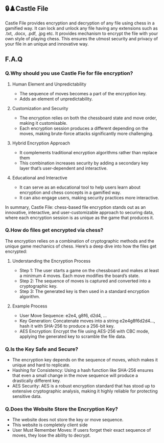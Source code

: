 ## 🔒♟️Castle File
Castle File provides encryption and decryption of any file using chess in a gamified way. It can lock and unlock any file having any extensions such as .txt, .docx, .pdf, .jpg etc. It provides mechanism to encrypt the file with your own style of playing chess. This ensures the utmost security and privacy of your file in an unique and innovative way.

## F.A.Q

### Q.Why should you use Castle Fie for file encryption?

1. Human Element and Unpredictability
	- The sequence of moves becomes a part of the encryption key.
	- Adds an element of unpredictability.

2. Customization and Security
	- The encryption relies on both the chessboard state and move order, making it customisable.
	- Each encryption session produces a different depending on the moves, making brute-force attacks significantly more challenging.

3. Hybrid Encryption Approach
	- It complements traditional encryption algorithms rather than replace them
	- This combination increases security by adding a secondary key layer that’s user-dependent and interactive.

4. Educational and Interactive
	- It can serve as an educational tool to help users learn about encryption and chess concepts in a gamified way. 
	- It can also engage users, making security practices more interactive.

In summary, Castle File: chess-based file encryption stands out as an innovative, interactive, and user-customizable approach to securing data, where each encryption session is as unique as the game that produces it.

### Q.How do files get encrypted via chess?

The encryption relies on a combination of cryptographic methods and the unique game mechanics of chess. Here’s a deep dive into how the files get encrypted:

1. Understanding the Encryption Process
	- Step 1: The user starts a game on the chessboard and makes at least a minimum 4 moves. Each move modifies the board’s state.
	- Step 2: The sequence of moves is captured and converted into a cryptographic key.
	- Step 3: The generated key is then used in a standard encryption algorithm.

2. Example Process
	- User Move Sequence: e2e4, g8f6, d2d4, ...
	- Key Generation: Concatenate moves into a string e2e4g8f6d2d4..., hash it with SHA-256 to produce a 256-bit key.
	- AES Encryption: Encrypt the file using AES-256 with CBC mode, applying the generated key to scramble the file data.

### Q.Is the Key Safe and Secure? 

- The encryption key depends on the sequence of moves, which makes it unique and hard to replicate.
- Hashing for Consistency: Using a hash function like SHA-256 ensures that even a small change in the move sequence will produce a drastically different key.
- AES Security: AES is a robust encryption standard that has stood up to extensive cryptographic analysis, making it highly reliable for protecting sensitive data.

### Q.Does the Website Store the Encryption Key? 

- The website does not store the key or move sequence.
- This website is completely client side
- User Must Remember Moves: If users forget their exact sequence of moves, they lose the ability to decrypt.
